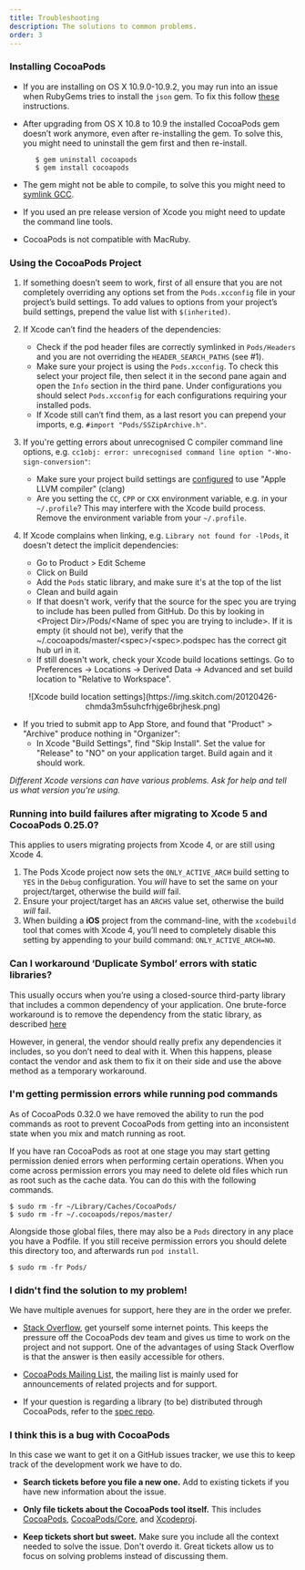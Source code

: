```yaml
---
title: Troubleshooting
description: The solutions to common problems.
order: 3
---
```


### Installing CocoaPods

* If you are installing on OS X 10.9.0-10.9.2, you may run into an issue when RubyGems tries to install the `json` gem. To fix this follow [these](https://gist.github.com/alloy/62326fcbc5b8ef987c17) instructions.
* After upgrading from OS X 10.8 to 10.9 the installed CocoaPods gem doesn’t work anymore, even after re-installing the gem. To solve this, you might need to uninstall the gem first and then re-install.

         $ gem uninstall cocoapods
         $ gem install cocoapods
         
* The gem might not be able to compile, to solve this you might need to [symlink GCC](http://www.relaxdiego.com/2012/02/using-gcc-when-xcode-43-is-installed.html).
* If you used an pre release version of Xcode you might need to update the command line tools.
* CocoaPods is not compatible with MacRuby.

### Using the CocoaPods Project

1. If something doesn’t seem to work, first of all ensure that you are not completely overriding any options set from the `Pods.xcconfig` file in your project’s build settings. To add values to options from your project’s build settings, prepend the value list with `$(inherited)`.

2. If Xcode can’t find the headers of the dependencies:
   * Check if the pod header files are correctly symlinked in `Pods/Headers` and you are not overriding the `HEADER_SEARCH_PATHS` (see #1).
   * Make sure your project is using the `Pods.xcconfig`. To check this select your project file, then select it in the second pane again and open the `Info` section in the third pane. Under configurations you should select `Pods.xcconfig` for each configurations requiring your installed pods.
   * If Xcode still can’t find them, as a last resort you can prepend your imports, e.g. `#import "Pods/SSZipArchive.h"`.

3. If you're getting errors about unrecognised C compiler command line options, e.g. `cc1obj: error: unrecognised command line option "-Wno-sign-conversion"`:
   * Make sure your project build settings are [configured](https://img.skitch.com/20111120-brfn4mp8qwrju8w8325wphan9h.png) to use "Apple LLVM compiler" (clang)
   * Are you setting the `CC`, `CPP` or `CXX` environment variable, e.g. in your `~/.profile`? This may interfere with the Xcode build process. Remove the environment variable from your `~/.profile`.

4. If Xcode complains when linking, e.g. `Library not found for -lPods`, it doesn't detect the implicit dependencies:
   * Go to Product > Edit Scheme
   * Click on Build
   * Add the `Pods` static library, and make sure it's at the top of the list
   * Clean and build again
   * If that doesn't work, verify that the source for the spec you are trying to include has been pulled from GitHub. Do this by looking in &lt;Project Dir>/Pods/&lt;Name of spec you are trying to include>. If it is empty (it should not be), verify that the ~/.cocoapods/master/&lt;spec>/&lt;spec>.podspec has the correct git hub url in it.
   * If still doesn't work, check your Xcode build locations settings. Go to Preferences -> Locations -> Derived Data -> Advanced and set build location to "Relative to Workspace".

<center> ![Xcode build location settings](https://img.skitch.com/20120426-chmda3m5suhcfrhjge6brjhesk.png) </center>

* If you tried to submit app to App Store, and found that "Product" > "Archive" produce nothing in "Organizer":
    * In Xcode "Build Settings", find "Skip Install". Set the value for "Release" to "NO" on your application target. Build again and it should work. 

_Different Xcode versions can have various problems. Ask for help and tell us what version you're using._

### Running into build failures after migrating to Xcode 5 and CocoaPods 0.25.0?

This applies to users migrating projects from Xcode 4, or are still using Xcode 4.

1. The Pods Xcode project now sets the `ONLY_ACTIVE_ARCH` build setting to
   `YES` in the `Debug` configuration. You _will_ have to set the same on your
   project/target, otherwise the build _will_ fail.
2. Ensure your project/target has an `ARCHS` value set, otherwise the build
   _will_ fail.
3. When building a **iOS** project from the command-line, with the `xcodebuild`
   tool that comes with Xcode 4, you’ll need to completely disable this setting
   by appending to your build command: `ONLY_ACTIVE_ARCH=NO`.

### Can I workaround ‘Duplicate Symbol’ errors with static libraries?

This usually occurs when you’re using a closed-source third-party library that includes a common dependency of your application. One brute-force workaround is to remove the dependency from the static library, as described [here](http://atnan.com/blog/2012/01/12/avoiding-duplicate-symbol-errors-during-linking-by-removing-classes-from-static-libraries)

However, in general, the vendor should really prefix any dependencies it includes, so you don’t need to deal with it. When this happens, please contact the vendor and ask them to fix it on their side and use the above method as a temporary workaround.

### I'm getting permission errors while running pod commands

As of CocoaPods 0.32.0 we have removed the ability to run the pod commands as
root to prevent CocoaPods from getting into an inconsistent state when you mix
and match running as root.

If you have ran CocoaPods as root at one stage you may start getting permission
denied errors when performing certain operations. When you come across
permission errors you may need to delete old files which run as root such as
the cache data. You can do this with the following commands.

    $ sudo rm -fr ~/Library/Caches/CocoaPods/
    $ sudo rm -fr ~/.cocoapods/repos/master/

Alongside those global files, there may also be a `Pods` directory in any place
you have a Podfile. If you still receive permission errors you should delete
this directory too, and afterwards run `pod install`.

    $ sudo rm -fr Pods/

### I didn't find the solution to my problem!

We have multiple avenues for support, here they are in the order we prefer.

* [Stack Overflow](http://stackoverflow.com/search?q=CocoaPods), get yourself some internet points. This keeps the pressure off the CocoaPods dev team and gives us time to work on the project and not support. One of the advantages of using Stack Overflow is that the answer is then easily accessible for others.

* [CocoaPods Mailing List](http://groups.google.com/group/cocoapods), the mailing list is mainly used for announcements of related projects and for support.

* If your question is regarding a library (to be) distributed through CocoaPods, refer to the [spec repo](https://github.com/CocoaPods/Specs).

### I think this is a bug with CocoaPods

In this case we want to get it on a GitHub issues tracker, we use this to keep track of the development work we have to do.

* **Search tickets before you file a new one.** Add to existing tickets if you have new information about the issue.
* **Only file tickets about the CocoaPods tool itself.** This includes [CocoaPods](https://github.com/CocoaPods/CocoaPods/issues),
  [CocoaPods/Core](https://github.com/CocoaPods/Core/issues), and [Xcodeproj](https://github.com/CocoaPods/Xcodeproj/issues).
  
* **Keep tickets short but sweet.** Make sure you include all the context needed to solve the issue. Don't overdo it. Great tickets allow us to focus on solving problems instead of discussing them.
